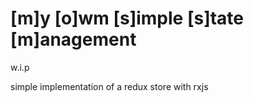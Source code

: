 # [m]y [o]wm [s]imple [s]tate [m]anagement

w.i.p 

simple implementation of a redux store with rxjs